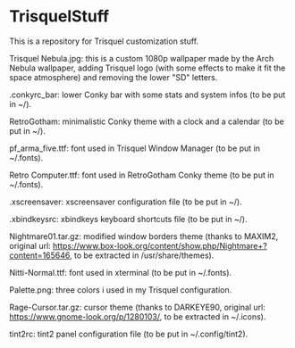 # TrisquelStuff
This is a repository for Trisquel customization stuff.

Trisquel Nebula.jpg: this is a custom 1080p wallpaper made by the Arch Nebula wallpaper, adding Trisquel logo (with some effects to make it fit the space atmosphere) and removing the lower "SD" letters.

.conkyrc_bar: lower Conky bar with some stats and system infos (to be put in ~/).

RetroGotham: minimalistic Conky theme with a clock and a calendar (to be put in ~/).

pf_arma_five.ttf: font used in Trisquel Window Manager (to be put in ~/.fonts).

Retro Computer.ttf: font used in RetroGotham Conky theme (to be put in ~/.fonts).

.xscreensaver: xscreensaver configuration file (to be put in ~/).

.xbindkeysrc: xbindkeys keyboard shortcuts file (to be put in ~/).

Nightmare01.tar.gz: modified window borders theme (thanks to MAXIM2, original url: https://www.box-look.org/content/show.php/Nightmare+?content=165646, to be extracted in /usr/share/themes).

Nitti-Normal.ttf: font used in xterminal (to be put in ~/.fonts).

Palette.png: three colors i used in my Trisquel configuration.

Rage-Cursor.tar.gz: cursor theme (thanks to DARKEYE90, original url: https://www.gnome-look.org/p/1280103/, to be extracted in ~/.icons).

tint2rc: tint2 panel configuration file (to be put in ~/.config/tint2).
